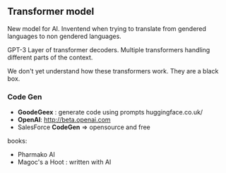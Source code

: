 ## Transformer model

New model for AI.
Inventend when trying to translate from gendered languages to non gendered languages.

GPT-3
Layer of transformer decoders.
Multiple transformers handling different parts of the context.

We don't yet understand how these transformers work. They are a black box.



### Code Gen

- **GoodeGeex** : generate code using prompts 
huggingface.co.uk/
- **OpenAI**: http://beta.openai.com
- SalesForce **CodeGen** => opensource and free

books:
- Pharmako AI
- Magoc's a Hoot : written with AI


